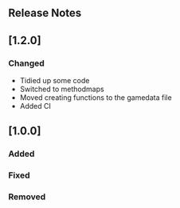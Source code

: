 ## Release Notes

## [1.2.0]

### Changed
- Tidied up some code
- Switched to methodmaps
- Moved creating functions to the gamedata file
- Added CI

## [1.0.0]

### Added

### Fixed

### Removed
